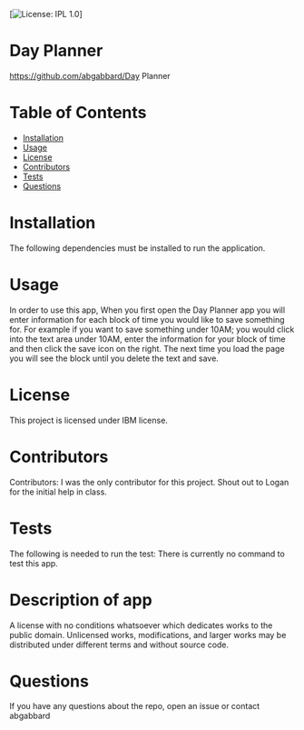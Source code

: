 
[![License: IPL 1.0](https://img.shields.io/badge/License-IPL%201.0-blue.svg)]
# Day Planner
https://github.com/abgabbard/Day Planner
# Table of Contents
* [Installation](#installation)
* [Usage](#usage)
* [License](#License)
* [Contributors](#Contributors)
* [Tests](#Tests)
* [Questions](#Questions)
# Installation
The following dependencies must be installed to run the application.
# Usage
In order to use this app, When you first open the Day Planner app you will enter information for each block of time you would like to save something for. For example if you want to save something under 10AM; you would click into the text area under 10AM, enter the information for your block of time and then click the save icon on the right. The next time you load the page you will see the block until you delete the text and save. 
# License
This project is licensed under IBM license.
# Contributors
Contributors: I was the only contributor for this project. Shout out to Logan for the initial help in class.
# Tests
The following is needed to run the test: There is currently no command to test this app.
# Description of app
A license with no conditions whatsoever which dedicates works to the public domain. Unlicensed works, modifications, and larger works may be distributed under different terms and without source code.
# Questions
If you have any questions about the repo, open an issue or contact abgabbard
